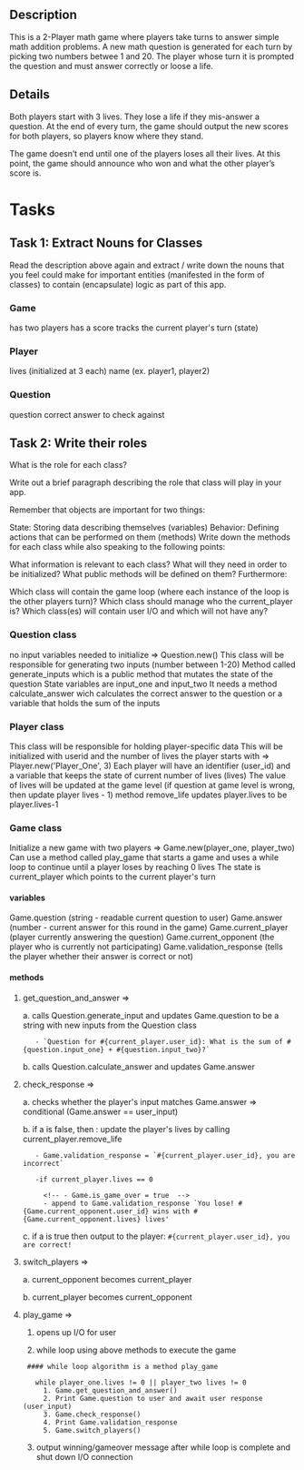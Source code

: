 ## Description 
This is a 2-Player math game where players take turns to answer simple math addition problems. A new math question is generated for each turn by picking two numbers betwee 1 and 20. The player whose turn it is prompted the question and must answer correctly or loose a life. 

## Details 
Both players start with 3 lives. They lose a life if they mis-answer a question. At the end of every turn, the game should output the new scores for both players, so players know where they stand.

The game doesn’t end until one of the players loses all their lives. At this point, the game should announce who won and what the other player’s score is.

# Tasks 

## Task 1: Extract Nouns for Classes
Read the description above again and extract / write down the nouns that you feel could make for important entities (manifested in the form of classes) to contain (encapsulate) logic as part of this app.

### Game
  has two players
  has a score 
  tracks the current player's turn (state)

### Player
  lives (initialized at 3 each)
  name (ex. player1, player2)

### Question
  question
  correct answer to check against

## Task 2: Write their roles
What is the role for each class?

Write out a brief paragraph describing the role that class will play in your app.

Remember that objects are important for two things:

State: Storing data describing themselves (variables)
Behavior: Defining actions that can be performed on them (methods)
Write down the methods for each class while also speaking to the following points:

What information is relevant to each class?
What will they need in order to be initialized?
What public methods will be defined on them?
Furthermore:

Which class will contain the game loop (where each instance of the loop is the other players turn)?
Which class should manage who the current_player is?
Which class(es) will contain user I/O and which will not have any?

### Question class
  no input variables needed to initialize => Question.new()
  This class will be responsible for generating two inputs (number between 1-20)
  Method called generate_inputs which is a public method that mutates the state of the question 
  State variables are input_one and input_two
  It needs a method calculate_answer wich calculates the correct answer to the question or a variable that holds the sum of the inputs 

### Player class 
  This class will be responsible for holding player-specific data
  This will be initialized with userid and the number of lives the player starts with => Player.new('Player_One', 3)
  Each player will have an identifier (user_id) and a variable that keeps the state of current number of lives (lives)
  The value of lives will be updated at the game level (if question at game level is wrong, then update player lives - 1)
    method remove_life updates player.lives to be player.lives-1

### Game class 
Initialize a new game with two players => Game.new(player_one, player_two)
Can use a method called play_game that starts a game and uses a while loop to continue until a player loses by reaching 0 lives
The state is current_player which points to the current player's turn 
 
 #### variables
  Game.question (string - readable current question to user)
  Game.answer (number - current answer for this round in the game)
  Game.current_player (player currently answering the question)
  Game.current_opponent (the player who is currently not participating)
  Game.validation_response (tells the player whether their answer is correct or not)
  <!-- Game.is_game_over (boolean value that is set to true when a player reaches a score of 0) -->

  #### methods 
  
1. get_question_and_answer => 

      a. calls Question.generate_input and updates Game.question to be a string with new inputs from the Question class

          - `Question for #{current_player.user_id}: What is the sum of #{question.input_one} + #{question.input_two}?`

      b. calls Question.calculate_answer and updates Game.answer

2. check_response => 

      a. checks whether the player's input matches Game.answer => conditional (Game.answer == user_input)

      b. if a is false, then : update the player's lives by calling current_player.remove_life

          - Game.validation_response = `#{current_player.user_id}, you are incorrect`

          -if current_player.lives == 0

            <!-- - Game.is_game_over = true  -->
            - append to Game.validation_response `You lose! #{Game.current_opponent.user_id} wins with #{Game.current_opponent.lives} lives'
      c. if a is true then output to the player: `#{current_player.user_id}, you are correct!`

3. switch_players => 

      a. current_opponent becomes current_player

      b. current_player becomes current_opponent 

4. play_game => 

      1. opens up I/O for user

      2. while loop using above methods to execute the game

        #### while loop algorithm is a method play_game 

          while player_one.lives != 0 || player_two lives != 0 
            1. Game.get_question_and_answer()
            2. Print Game.question to user and await user response (user_input)
            3. Game.check_response()
            4. Print Game.validation_response 
            5. Game.switch_players()

      3. output winning/gameover message after while loop is complete and shut down I/O connection 


